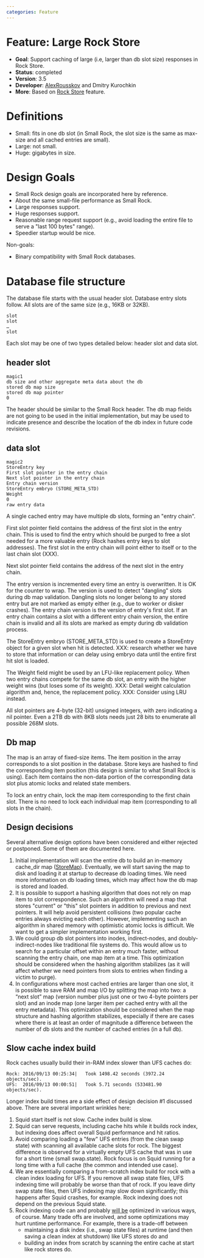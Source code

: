 ```yaml
---
categories: Feature
---
```

# Feature: Large Rock Store

- **Goal**: Support caching of large (i.e, larger than db slot size)
    responses in Rock Store.
- **Status**: completed
- **Version**: 3.5
- **Developer**:
    [AlexRousskov](/AlexRousskov)
    and Dmitry Kurochkin
- **More**: Based on [Rock Store](/Features/RockStore)
    feature.

# Definitions

- Small: fits in one db slot (in Small Rock, the slot size is the same
    as max-size and all cached entries are small).
- Large: not small.
- Huge: gigabytes in size.

# Design Goals

- Small Rock design goals are incorporated here by reference.
- About the same small-file performance as Small Rock.
- Large responses support.
- Huge responses support.
- Reasonable range request support (e.g., avoid loading the entire
    file to serve a "last 100 bytes" range).
- Speedier startup would be nice.

Non-goals:

- Binary compatibility with Small Rock databases.

# Database file structure

The database file starts with the usual header slot. Database entry
slots follow. All slots are of the same size (e.g., 16KB or 32KB).

    slot
    slot
    …
    slot

Each slot may be one of two types detailed below: header slot and data
slot.

## header slot

    magic1
    db size and other aggregate meta data about the db
    stored db map size
    stored db map pointer
    0

The header should be similar to the Small Rock header. The db map fields
are not going to be used in the initial implementation, but may be used
to indicate presence and describe the location of the db index in future
code revisions.

## data slot

    magic2
    StoreEntry key
    First slot pointer in the entry chain
    Next slot pointer in the entry chain
    Entry chain version
    StoreEntry embryo (STORE_META_STD)
    Weight
    0
    raw entry data

A single cached entry may have multiple db slots, forming an "entry
chain".

First slot pointer field contains the address of the first slot in the
entry chain. This is used to find the entry which should be purged to
free a slot needed for a more valuable entry (Rock hashes entry keys to
slot addresses). The first slot in the entry chain will point either to
itself or to the last chain slot (XXX).

Next slot pointer field contains the address of the next slot in the
entry chain.

The entry version is incremented every time an entry is overwritten. It
is OK for the counter to wrap. The version is used to detect "dangling"
slots during db map validation. Dangling slots no longer belong to any
stored entry but are not marked as empty either (e.g., due to worker or
disker crashes). The entry chain version is the version of entry's first
slot. If an entry chain contains a slot with a different entry chain
version, the entire chain is invalid and all its slots are marked as
empty during db validation process.

The StoreEntry embryo (STORE_META_STD) is used to create a StoreEntry
object for a given slot when hit is detected. XXX: research whether we
have to store that information or can delay using embryo data until the
entire first hit slot is loaded.

The Weight field might be used by an LFU-like replacement policy. When
two entry chains compete for the same db slot, an entry with the higher
weight wins (but loses some of its weight). XXX: Detail weight
calculation algorithm and, hence, the replacement policy. XXX: Consider
using LRU instead.

All slot pointers are 4-byte (32-bit) unsigned integers, with zero
indicating a nil pointer. Even a 2TB db with 8KB slots needs just 28
bits to enumerate all possible 268M slots.

## Db map

The map is an array of fixed-size items. The item position in the array
corresponds to a slot position in the database. Store keys are hashed to
find the corresponding item position (this design is similar to what
Small Rock is using). Each item contains the non-data portion of the
corresponding data slot plus atomic locks and related state members.

To lock an entry chain, lock the map item corresponding to the first
chain slot. There is no need to lock each individual map item
(corresponding to all slots in the chain).

## Design decisions

Several alternative design options have been considered and either
rejected or postponed. Some of them are documented here.

1. Initial implementation will scan the entire db to build an in-memory
    cache_dir map ([StoreMap](/StoreMap)).
    Eventually, we will start saving the map to disk and loading it at
    startup to decrease db loading times. We need more information on db
    loading times, which may affect how the db map is stored and loaded.
1. It is possible to support a hashing algorithm that does not rely on
    map item to slot correspondence. Such an algorithm will need a map
    that stores "current" or "this" slot pointers in addition to
    previous and next pointers. It will help avoid persistent collisions
    (two popular cache entries always evicting each other). However,
    implementing such an algorithm in shared memory with optimistic
    atomic locks is difficult. We want to get a simpler implementation
    working first.
1. We could group db slot pointers into inodes, indirect-nodes, and
    doubly-indirect-nodes like traditional file systems do. This would
    allow us to search for a particular offset within an entry much
    faster, without scanning the entry chain, one map item at a time.
    This optimization should be considered when the hashing algorithm
    stabilizes (as it will affect whether we need pointers from slots to
    entries when finding a victim to purge).
1. In configurations where most cached entries are larger than one
    slot, it is possible to save RAM and map I/O by splitting the map
    into two: a “next slot” map (version number plus just one or two
    4-byte pointers per slot) and an inode map (one larger item per
    cached entry with all the entry metadata). This optimization should
    be considered when the map structure and hashing algorithm
    stabilizes, especially if there are cases where there is at least an
    order of magnitude a difference between the number of db slots and
    the number of cached entries (in a full db).

## Slow cache index build

Rock caches usually build their in-RAM index slower than UFS caches do:

    Rock: 2016/09/13 00:25:34|   Took 1498.42 seconds (3972.24 objects/sec).
    UFS:  2016/09/13 00:00:51|   Took 5.71 seconds (533481.90 objects/sec).

Longer index build times are a side effect of design decision \#1
discussed above. There are several important wrinkles here:

1. Squid start itself is not slow. Cache index build is slow.
1. Squid can serve requests, including cache hits while it builds rock
    index, but indexing does affect overall Squid performance and hit
    ratios.
1. Avoid comparing loading a "few" UFS entries (from the clean swap
    state) with scanning all available cache slots for rock. The biggest
    difference is observed for a virtually empty UFS cache that was in
    use for a short time (small swap.state). Rock focus is on Squid
    running for a long time with a full cache (the common and intended
    use case).
1. We are essentially comparing a from-scratch index build for rock
    with a clean index loading for UFS. If you remove all swap state
    files, UFS indexing time will probably be worse than that of rock.
    If you leave dirty swap state files, then UFS indexing may slow down
    significantly; this happens after Squid crashes, for example. Rock
    indexing does not depend on the previous Squid state.
1. Rock indexing code can and probably [will
    be](/SquidFaq/AboutSquid#How_to_add_a_new_Squid_feature.2C_enhance.2C_of_fix_something.3F)
    optimized in various ways, of course. Many trade offs are involved,
    and some optimizations may hurt runtime performance. For example,
    there is a trade-off between
      - maintaining a disk index (i.e., swap state files) at runtime
        (and then saving a clean index at shutdown) like UFS stores do
        and
      - building an index from scratch by scanning the entire cache at
        start like rock stores do.
